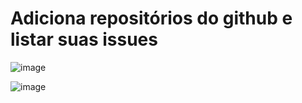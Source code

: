 # Adiciona repositórios do github e listar suas issues

![image](https://user-images.githubusercontent.com/28782763/112077300-f9407280-8b5a-11eb-8ced-297c074b92d5.png)

![image](https://user-images.githubusercontent.com/28782763/112077361-19703180-8b5b-11eb-85c5-9f89a0dbd357.png)
